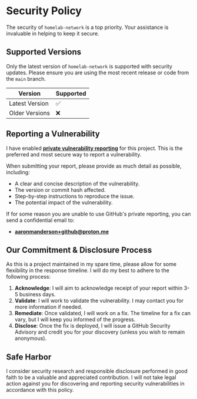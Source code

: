# Security Policy

The security of `homelab-network` is a top priority. Your assistance is invaluable in helping to keep it secure.

## Supported Versions

Only the latest version of `homelab-network` is supported with security updates. Please ensure you are using the most recent release or code from the `main` branch.

| Version        | Supported          |
|----------------|--------------------|
| Latest Version | &#9989;            |
| Older Versions | &#10060;           |

## Reporting a Vulnerability

I have enabled **[private vulnerability reporting](https://github.com/Racerx323/homelab-network/security/advisories/new)** for this project. This is the preferred and most secure way to report a vulnerability.

When submitting your report, please provide as much detail as possible, including:

- A clear and concise description of the vulnerability.
- The version or commit hash affected.
- Step-by-step instructions to reproduce the issue.
- The potential impact of the vulnerability.

If for some reason you are unable to use GitHub's private reporting, you can send a confidential email to:

- **[aaronmanderson+github@proton.me](mailto:aaronmanderson+github@proton.me)**

## Our Commitment & Disclosure Process

As this is a project maintained in my spare time, please allow for some flexibility in the response timeline. I will do my best to adhere to the following process:

1. **Acknowledge**: I will aim to acknowledge receipt of your report within 3-5 business days.
2. **Validate**: I will work to validate the vulnerability. I may contact you for more information if needed.
3. **Remediate**: Once validated, I will work on a fix. The timeline for a fix can vary, but I will keep you informed of the progress.
4. **Disclose**: Once the fix is deployed, I will issue a GitHub Security Advisory and credit you for your discovery (unless you wish to remain anonymous).

## Safe Harbor

I consider security research and responsible disclosure performed in good faith to be a valuable and appreciated contribution. I will not take legal action against you for discovering and reporting security vulnerabilities in accordance with this policy.
